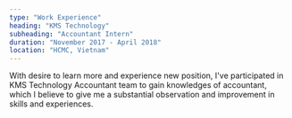 ```yaml
---
type: "Work Experience"
heading: "KMS Technology"
subheading: "Accountant Intern"
duration: "November 2017 - April 2018"
location: "HCMC, Vietnam"
---
```

With desire to learn more and experience new position, I've participated in 
KMS Technology Accountant team to gain knowledges of accountant, which I believe
to give me a substantial observation and improvement in skills and experiences.
